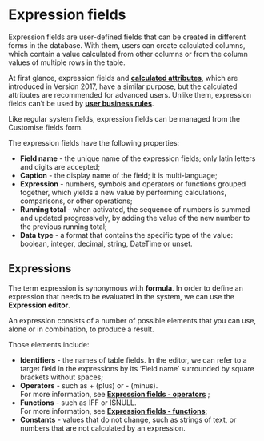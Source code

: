 # Expression fields


Expression fields are user-defined fields that can be created in different forms in the database. With them, users can create calculated columns, which contain a value calculated from other columns or from the column values of multiple rows in the table. 

Аt first glance, еxpression fields and **[calculated attributes](https://docs.erp.net/tech/advanced/calculated-attributes/index.html)**, which are introduced in Version 2017, have a similar purpose, but the calculated attributes are recommended for advanced users. Unlike them, expression fields can’t be used by **[user business rules](https://docs.erp.net/tech/advanced/user-business-rules/index.html)**.
 
Like regular system fields, expression fields can be managed from the Customise fields form.

The expression fields have the following properties:

- **Field name** - the unique name of the expression fields; only latin letters and digits are accepted;
- **Caption** - the display name of the field; it is multi-language;
- **Expression** - numbers, symbols and operators or functions grouped together, which yields a new value by performing calculations, comparisons, or other operations;
- **Running total** - when activated, the sequence of numbers is summed and updated progressively, by adding the value of the new number to the previous running total;
- **Data type** - a format that contains the specific type of the value: boolean, integer, decimal, string, DateTime or unset.

## Expressions
 
The term expression is synonymous with **formula**. In order to define an expression that needs to be evaluated in the system, we can use the **Expression editor**.

An expression consists of a number of possible elements that you can use, alone or in combination, to produce a result.

Those elements include:

- **Identifiers** - the names of table fields. In the editor, we can refer to a target field in the expressions by its ‘Field name’ surrounded by square brackets without spaces;
- **Operators** - such as + (plus) or - (minus). <br> For more information, see **[Expression fields - operators](https://docs.erp.net/winclient/introduction/expression-fields/operators.html)** ;
- **Functions** - such as IFF or ISNULL. <br> For more information, see **[Expression fields - functions](https://docs.erp.net/winclient/introduction/expression-fields/functions.html)**;
- **Constants**  - values that do not change, such as strings of text, or numbers that are not calculated by an expression.


